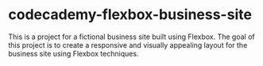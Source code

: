 # codecademy-flexbox-business-site
This is a project for a fictional business site built using Flexbox. The goal of this project is to create a responsive and visually appealing layout for the business site using Flexbox techniques.
